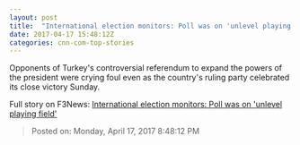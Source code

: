 ```yaml
---
layout: post
title:  "International election monitors: Poll was on 'unlevel playing field'"
date: 2017-04-17 15:48:12Z
categories: cnn-com-top-stories
---
```


Opponents of Turkey's controversial referendum to expand the powers of the president were crying foul even as the country's ruling party celebrated its close victory Sunday.


Full story on F3News: [International election monitors: Poll was on 'unlevel playing field'](http://www.f3nws.com/n/qGjsDC)

> Posted on: Monday, April 17, 2017 8:48:12 PM
